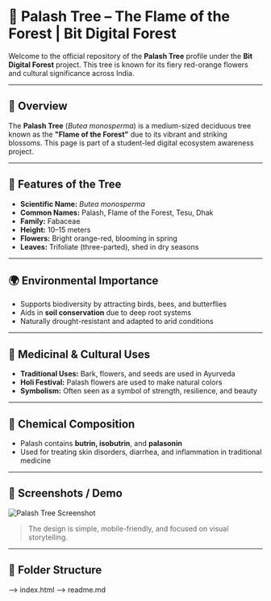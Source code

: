 # 🌺 Palash Tree – The Flame of the Forest | Bit Digital Forest

Welcome to the official repository of the **Palash Tree** profile under the **Bit Digital Forest** project. This tree is known for its fiery red-orange flowers and cultural significance across India.

---

## 📌 Overview

The **Palash Tree** (*Butea monosperma*) is a medium-sized deciduous tree known as the **"Flame of the Forest"** due to its vibrant and striking blossoms. This page is part of a student-led digital ecosystem awareness project.

---

## 🌿 Features of the Tree

- **Scientific Name:** *Butea monosperma*
- **Common Names:** Palash, Flame of the Forest, Tesu, Dhak
- **Family:** Fabaceae
- **Height:** 10–15 meters
- **Flowers:** Bright orange-red, blooming in spring
- **Leaves:** Trifoliate (three-parted), shed in dry seasons

---

## 🌍 Environmental Importance

- Supports biodiversity by attracting birds, bees, and butterflies
- Aids in **soil conservation** due to deep root systems
- Naturally drought-resistant and adapted to arid conditions

---

## 🧪 Medicinal & Cultural Uses

- **Traditional Uses:** Bark, flowers, and seeds are used in Ayurveda
- **Holi Festival:** Palash flowers are used to make natural colors
- **Symbolism:** Often seen as a symbol of strength, resilience, and beauty

---

## 🧬 Chemical Composition

- Palash contains **butrin, isobutrin**, and **palasonin**
- Used for treating skin disorders, diarrhea, and inflammation in traditional medicine

---

## 📸 Screenshots / Demo

![Palash Tree Screenshot](./images/palash-page-demo.png)

> The design is simple, mobile-friendly, and focused on visual storytelling.

---

## 📁 Folder Structure
--> index.html
--> readme.md
